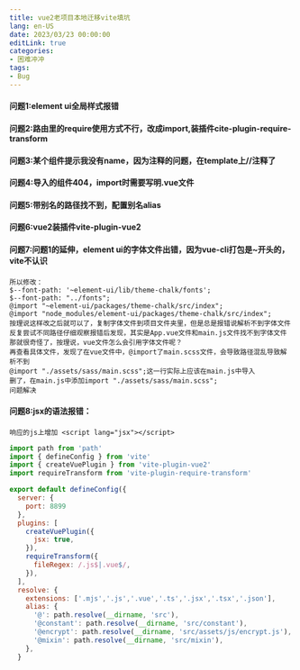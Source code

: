 ```yaml
---
title: vue2老项目本地迁移vite填坑
lang: en-US
date: 2023/03/23 00:00:00
editLink: true
categories: 
- 困难冲冲
tags: 
- Bug
---
```


#### 问题1:element ui全局样式报错
#### 问题2:路由里的require使用方式不行，改成import,装插件cite-plugin-require-transform
#### 问题3:某个组件提示我没有name，因为注释的问题，在template上//注释了
#### 问题4:导入的组件404，import时需要写明.vue文件
#### 问题5:带别名的路径找不到，配置别名alias
#### 问题6:vue2装插件vite-plugin-vue2
#### 问题7:问题1的延伸，element ui的字体文件出错，因为vue-cli打包是~开头的，vite不认识
```
所以修改：
$--font-path: '~element-ui/lib/theme-chalk/fonts';
$--font-path: "../fonts";
@import "~element-ui/packages/theme-chalk/src/index";
@import "node_modules/element-ui/packages/theme-chalk/src/index";
按理说这样改之后就可以了，复制字体文件到项目文件夹里，但是总是报错说解析不到字体文件
反复尝试不同路径仔细观察报错后发现，其实是App.vue文件和main.js文件找不到字体文件
那就很奇怪了，按理说，vue文件怎么会引用字体文件呢？
再查看具体文件，发现了在vue文件中，@import了main.scss文件，会导致路径混乱导致解析不到
@import "./assets/sass/main.scss";这一行实际上应该在main.js中导入
删了，在main.js中添加import "./assets/sass/main.scss";
问题解决
```

#### 问题8:jsx的语法报错：

`响应的js上增加 <script lang="jsx"></script>`

```js
import path from 'path'
import { defineConfig } from 'vite'
import { createVuePlugin } from 'vite-plugin-vue2'
import requireTransform from 'vite-plugin-require-transform'

export default defineConfig({
  server: {
    port: 8899
  },
  plugins: [
    createVuePlugin({
      jsx: true,
    }),
    requireTransform({
      fileRegex: /.js$|.vue$/,
    }),
  ],
  resolve: {
    extensions: ['.mjs','.js','.vue','.ts','.jsx','.tsx','.json'],
    alias: {
      '@': path.resolve(__dirname, 'src'),
      '@constant': path.resolve(__dirname, 'src/constant'),
      '@encrypt': path.resolve(__dirname, 'src/assets/js/encrypt.js'),
      '@mixin': path.resolve(__dirname, 'src/mixin'),
    },
  }
```
